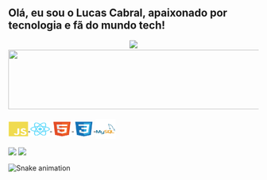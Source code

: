 ## Olá, eu sou  o  Lucas Cabral, apaixonado por tecnologia e fã do mundo  tech!

  <div align="center">
    <a href="https://github.com/lucas1996dev">
    <img height="120px" src="https://github-readme-stats.vercel.app/api?username=lucas1996dev&show_icons=true&theme=chartreuse-dark&include_all_commits=true&count_private=true"/>
    <img height="120px"  width="600px" src="https://github-readme-stats.vercel.app/api/top-langs/?username=lucas1996dev&layout=compact&langs_count=7&theme=chartreuse-dark"/>
  </div>

   <div style="display: inline_block"><br>
    <img align="center" alt="Rafa-Js" height="30" width="40" src="https://raw.githubusercontent.com/devicons/devicon/master/icons/javascript/javascript-plain.svg">
    <img align="center" alt="Rafa-React" height="30" width="40" src="https://raw.githubusercontent.com/devicons/devicon/master/icons/react/react-original.svg">
    <img align="center" alt="Rafa-HTML" height="30" width="40" src="https://raw.githubusercontent.com/devicons/devicon/master/icons/html5/html5-original.svg">
    <img align="center" alt="Rafa-CSS" height="30" width="40" src="https://raw.githubusercontent.com/devicons/devicon/master/icons/css3/css3-original.svg">
     <img align="center" alt="Rafa-Js" height="40" width="40" src="https://github.com/devicons/devicon/blob/master/icons/mysql/mysql-original-wordmark.svg">
  </div>
  <br>
  
  <div> 
 <a href = "mailto:lucascfdev@gmail.com"><img src="https://img.shields.io/badge/-Gmail-%23333?style=for-the-badge&logo=gmail&logoColor=white" target="_blank"></a>
  <a href="https://www.linkedin.com/in/lucascf1996/" target="_blank"><img src="https://img.shields.io/badge/-LinkedIn-%230077B5?style=for-the-badge&logo=linkedin&logoColor=white" target="_blank"></a> 
 
  ![Snake animation](https://github.com/lucas1996dev/blob/output/github-contribution-grid-snake.svg)
 
</div>

